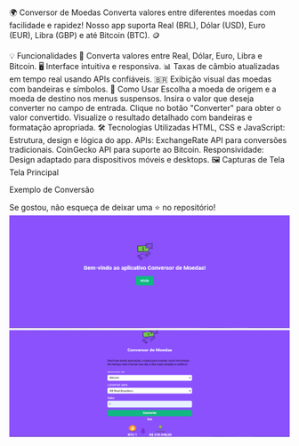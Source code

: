 🌍 Conversor de Moedas
Converta valores entre diferentes moedas com facilidade e rapidez! Nosso app suporta Real (BRL), Dólar (USD), Euro (EUR), Libra (GBP) e até Bitcoin (BTC). 🪙

💡 Funcionalidades
🌟 Converta valores entre Real, Dólar, Euro, Libra e Bitcoin.
🖥️ Interface intuitiva e responsiva.
📊 Taxas de câmbio atualizadas em tempo real usando APIs confiáveis.
🇧🇷 Exibição visual das moedas com bandeiras e símbolos.
📖 Como Usar
Escolha a moeda de origem e a moeda de destino nos menus suspensos.
Insira o valor que deseja converter no campo de entrada.
Clique no botão "Converter" para obter o valor convertido.
Visualize o resultado detalhado com bandeiras e formatação apropriada.
🛠️ Tecnologias Utilizadas
HTML, CSS e JavaScript: Estrutura, design e lógica do app.
APIs:
ExchangeRate API para conversões tradicionais.
CoinGecko API para suporte ao Bitcoin.
Responsividade: Design adaptado para dispositivos móveis e desktops.
🖼️ Capturas de Tela
Tela Principal

Exemplo de Conversão

Se gostou, não esqueça de deixar uma ⭐ no repositório!
<img src="https://github.com/jorivaldojunior/conversor-de-moedas/blob/main/assets/pagina1.png?raw=true"/>
<img src="https://github.com/jorivaldojunior/conversor-de-moedas/blob/main/assets/pagina2.png?raw=true"/>



